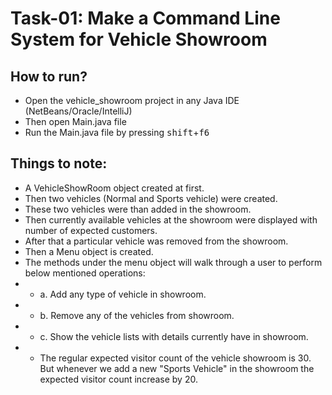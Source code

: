 # Task-01: Make a Command Line System for Vehicle Showroom

## How to run?
- Open the vehicle_showroom project in any Java IDE (NetBeans/Oracle/IntelliJ)
- Then open Main.java file
- Run the Main.java file by pressing <kbd>shift</kbd>+<kbd>f6</kbd>

## Things to note:
- A VehicleShowRoom object created at first.
- Then two vehicles (Normal and Sports vehicle) were created.
- These two vehicles were than added in the showroom.
- Then currently available vehicles at the showroom were displayed with number of expected customers.
- After that a particular vehicle was removed from the showroom.
- Then a Menu object is created.
- The methods under the menu object will walk through a user to perform below mentioned operations:
- - a. Add any type of vehicle in showroom.
- - b. Remove any of the vehicles from showroom.
- - c. Show the vehicle lists with details currently have in showroom.
- - The regular expected visitor count of the vehicle showroom is 30.
But whenever we add a new "Sports Vehicle" in the showroom the expected visitor
count increase by 20.
